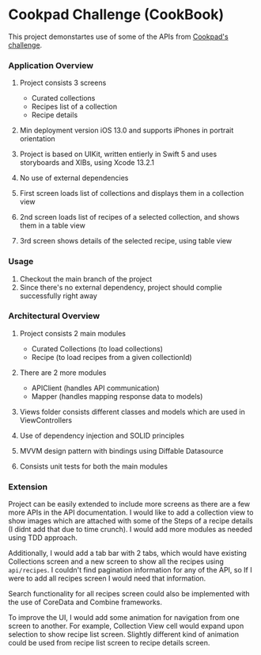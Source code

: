 # Cookpad Challenge (CookBook)
This project demonstartes use of some of the APIs from <a href="https://cookpad.github.io/global-mobile-hiring/" target="_blank">Cookpad's challenge</a>.

### Application Overview
1) Project consists 3 screens
    - Curated collections
    - Recipes list of a collection
    - Recipe details

2) Min deployment version iOS 13.0 and supports iPhones in portrait orientation
3) Project is based on UIKit, written entierly in Swift 5 and uses storyboards and XIBs, using Xcode 13.2.1
4) No use of external dependencies
5) First screen loads list of collections and displays them in a collection view
6) 2nd screen loads list of recipes of a selected collection, and shows them in a table view
7) 3rd screen shows details of the selected recipe, using table view

### Usage
1) Checkout the main branch of the project
2) Since there's no external dependency, project should complie successfully right away

### Architectural Overview
1) Project consists 2 main modules
    - Curated Collections (to load collections)
    - Recipe (to load recipes from a given collectionId)

2) There are 2 more modules
    - APIClient (handles API communication)
    - Mapper (handles mapping response data to models)

3) Views folder consists different classes and models which are used in ViewControllers
4) Use of dependency injection and SOLID principles
5) MVVM design pattern with bindings using Diffable Datasource
6) Consists unit tests for both the main modules


### Extension
Project can be easily extended to include more screens as there are a few more APIs in the API documentation. I would like to add a collection view to show images which are attached with some of the Steps of a recipe details (I didnt add that due to time crunch).
I would add more modules as needed using TDD approach.

Additionally, I would add a tab bar with 2 tabs, which would have existing Collections screen and a new screen to show all the recipes using `api/recipes`. I couldn't find pagination information for any of the API, so If I were to add all recipes screen I would need that information.

Search functionality for all recipes screen could also be implemented with the use of CoreData and Combine frameworks.

To improve the UI, I would add some animation for navigation from one screen to another. For example, Collection View cell would expand upon selection to show recipe list screen. Slightly different kind of animation could be used from recipe list screen to recipe details screen.
